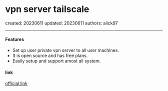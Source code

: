 # vpn server tailscale

created: 20230611 updated: 20230611 authors: alick97

---

#### Features
- Set up user private vpn server to all user machines.
- It is open source and has free plans.
- Easily setup and support amost all system.

#### link
[official link](https://tailscale.com/)